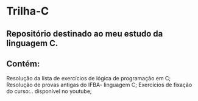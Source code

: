 # Trilha-C
Repositório destinado ao meu estudo da linguagem C.
---
## Contém:
Resolução da lista de exercícios de lógica de programação em C;
Resolução de provas antigas do IFBA- linguagem C;
Exercícios de fixação do curso:.. disponível no youtube;